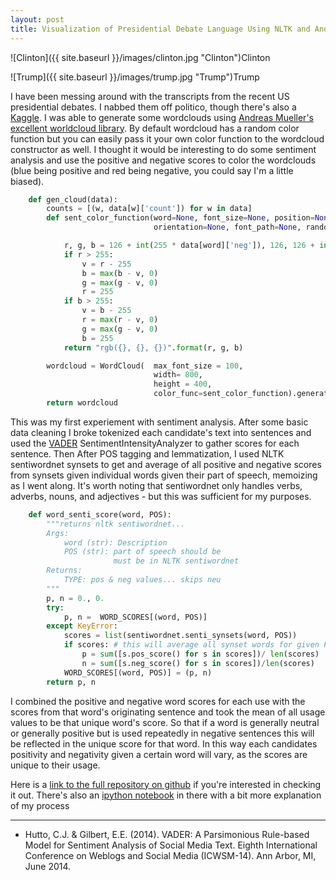 ```yaml
---
layout: post
title: Visualization of Presidential Debate Language Using NLTK and Andreas Mueller's Super Awesome Wordcloud Library.
---
```



![Clinton]({{ site.baseurl }}/images/clinton.jpg "Clinton")Clinton

![Trump]({{ site.baseurl }}/images/trump.jpg "Trump")Trump

I have been messing around with the transcripts from the recent US presidential debates. I nabbed them off politico, though there's also a [Kaggle](https://www.kaggle.com/mrisdal/2016-us-presidential-debates). I was able to generate some wordclouds using [Andreas Mueller's excellent worldcloud library](https://github.com/amueller/word_cloud). By default wordcloud has a random color function but you can easily pass it your own color function to the wordcloud constructor as well. I thought it would be interesting to do some sentiment analysis and use the positive and negative scores to color the wordclouds (blue being positive and red being negative, you could say I'm a little biased). 

```python
    def gen_cloud(data):
        counts = [(w, data[w]['count']) for w in data]
        def sent_color_function(word=None, font_size=None, position=None,
                                orientation=None, font_path=None, random_state=None):

            r, g, b = 126 + int(255 * data[word]['neg']), 126, 126 + int(255 * data[word]['pos'])
            if r > 255:
                v = r - 255
                b = max(b - v, 0)
                g = max(g - v, 0)
                r = 255
            if b > 255:
                v = b - 255
                r = max(r - v, 0)
                g = max(g - v, 0) 
                b = 255
            return "rgb({}, {}, {})".format(r, g, b)

        wordcloud = WordCloud(  max_font_size = 100,
                                width= 800, 
                                height = 400,
                                color_func=sent_color_function).generate_from_frequencies(counts)
        return wordcloud
```

This was my first experiement with sentiment analysis. After some basic data cleaning I broke tokenized each candidate's text into sentences and used the [VADER](http://www.nltk.org/_modules/nltk/sentiment/vader.html) SentimentIntensityAnalyzer to gather scores for each sentence. Then After POS tagging and lemmatization, I used NLTK sentiwordnet synsets to get and average of all positive and negative scores from synsets given individual words given their part of speech, memoizing as I went along. It's worth noting that sentiwordnet only handles verbs, adverbs, nouns, and adjectives - but this was sufficient for my purposes.

```python
    def word_senti_score(word, POS):
        """returns nltk sentiwordnet...
        Args:
            word (str): Description
            POS (str): part of speech should be 
                       must be in NLTK sentiwordnet
        Returns:
            TYPE: pos & neg values... skips neu
        """
        p, n = 0., 0.
        try:
            p, n =  WORD_SCORES[(word, POS)]
        except KeyError:
            scores = list(sentiwordnet.senti_synsets(word, POS))
            if scores: # this will average all synset words for given POS
                p = sum([s.pos_score() for s in scores])/ len(scores)
                n = sum([s.neg_score() for s in scores])/len(scores)
            WORD_SCORES[(word, POS)] = (p, n)
        return p, n
```

I combined the positive and negative word scores for each use with the scores from that word's originating sentence and took the mean of all usage values to be that unique word's score. So that if a word is generally neutral or generally positive but is used repeatedly in negative sentences this will be reflected in the unique score for that word. In this way each candidates positivity and negativity given a certain word will vary, as the scores are unique to their usage. 

Here is a [link to the full repository on github](https://github.com/leaprovenzano/debate_language_analysis) if you're interested in checking it out. There's also an [ipython notebook](https://github.com/leaprovenzano/debate_language_analysis/blob/master/notebook_debates.ipynb) in there with a bit more explanation of my process





----------

* Hutto, C.J. & Gilbert, E.E. (2014). VADER: A Parsimonious Rule-based Model for
Sentiment Analysis of Social Media Text. Eighth International Conference on
Weblogs and Social Media (ICWSM-14). Ann Arbor, MI, June 2014.


